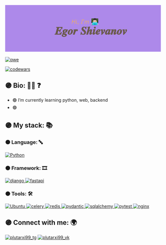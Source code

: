 <img src="header.png" alt="приветствие">

[![qwe](https://badgen.net/badge/stepik/certificate/gray)](https://stepik.org/users/658175443/profile)

[![codewars](https://www.codewars.com/users/Plutarx/badges/small)](https://www.codewars.com/users/Plutarx)
## 🟣 Bio: 🕵🏻 ❓
  - 🟢 I’m currently learning python, web, backend
  - 🟢


## 🟣 My stack: 📚

### 🟠 Language: 🔤
<p align="left">
<a href="https://www.python.org" target="_blank" rel="noreferrer"> <img src="https://cdn.simpleicons.org/Python" alt="Python" width="40" height="40"/> </a> 
</p>


### 🟠 Framework: 🎞️
<p align="left">
<a href="https://www.djangoproject.com/" target="_blank" rel="noreferrer"> <img src="https://cdn.simpleicons.org/django" alt="django" width="40" height="40"/> </a>
<a href="https://fastapi.tiangolo.com/" target="_blank" rel="noreferrer"> <img src="https://cdn.simpleicons.org/fastapi" alt="fastapi" width="40" height="40"/> </a> 
</p>


### 🟠 Tools: 🛠
<p align="left">
<a href="https://ubuntu.com/" target="_blank" rel="noreferrer"> <img src="https://cdn.simpleicons.org/Ubuntu" alt="Ubuntu" width="40" height="40"/> </a>
<a href="https://docs.celeryq.dev/en/stable/" target="_blank" rel="noreferrer"> <img src="https://cdn.simpleicons.org/celery" alt="celery" width="40" height="40"/> </a> 
<a href="https://redis.io/" target="_blank" rel="noreferrer"> <img src="https://cdn.simpleicons.org/redis" alt="redis" width="40" height="40"/> </a> 
<a href="https://docs.pydantic.dev/latest/" target="_blank" rel="noreferrer"> <img src="https://cdn.simpleicons.org/pydantic" alt="pydantic" width="40" height="40"/> </a> 
<a href="https://www.sqlalchemy.org/" target="_blank" rel="noreferrer"> <img src="https://cdn.simpleicons.org/sqlalchemy" alt="sqlalchemy" width="40" height="40"/> </a> 
<a href="https://pytest-docs-ru.readthedocs.io/ru/latest/fixture.html" target="_blank" rel="noreferrer"> <img src="https://cdn.simpleicons.org/pytest" alt="pytest" width="40" height="40"/> </a> 
<a href="https://nginx.org/ru/" target="_blank" rel="noreferrer"> <img src="https://cdn.simpleicons.org/nginx" alt="nginx" width="40" height="40"/> </a> 
</p>



## 🟣 Connect with me: 🌍
<p align="left">
<a href="https://t.me/plutarxi99" target="blank"><img align="center" src="https://cdn.simpleicons.org/telegram" alt="plutarxi99_tg" height="40" width="40" /></a>
<a href="https://vk.com/plutarxi99" target="blank"><img align="center" src="https://cdn.simpleicons.org/vk" alt="plutarxi99_vk" height="40" width="40" /></a>
